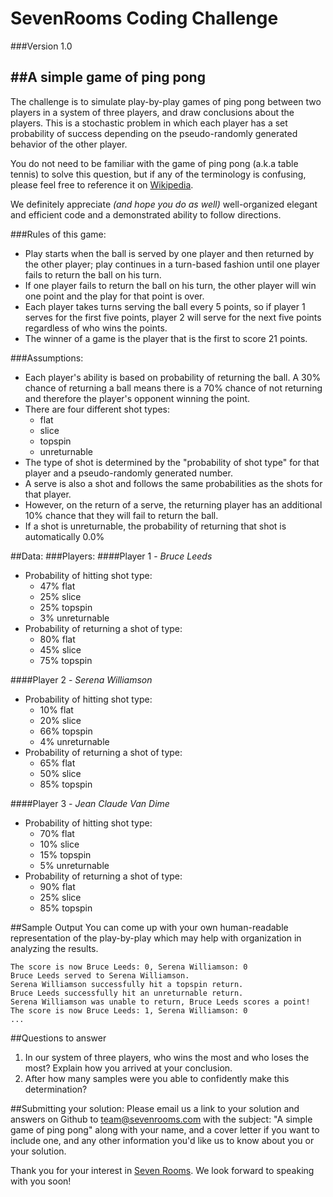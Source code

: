 SevenRooms Coding Challenge
=========

###Version 1.0

##**A simple game of ping pong**
---

The challenge is to simulate play-by-play games of ping pong between two players in a system of three players, and draw conclusions about the players. This is a stochastic problem in which each player has a set probability of success depending on the pseudo-randomly generated behavior of the other player. 

You do not need to be familiar with the game of ping pong (a.k.a table tennis) to solve this question, but if any of the terminology is confusing, please feel free to reference it on [Wikipedia](http://en.wikipedia.org/wiki/Table_tennis).

We definitely appreciate <i>(and hope you do as well)</i> well-organized elegant and efficient code and a demonstrated ability to follow directions.



###Rules of this game:
 - Play starts when the ball is served by one player and then returned by the other player; play continues in a turn-based fashion until one player fails to return the ball on his turn.
 - If one player fails to return the ball on his turn, the other player will win one point and the play for that point is over.
 - Each player takes turns serving the ball every 5 points, so if player 1 serves for the first five points, player 2 will serve for the next five points regardless of who wins the points.
 - The winner of a game is the player that is the first to score 21 points. 

###Assumptions:
  - Each player's ability is based on probability of returning the ball. A 30% chance of returning a ball means there is a 70% chance of not returning and therefore the player's opponent winning the point.
  - There are four different shot types:
    - flat
    - slice
    - topspin
    - unreturnable
  - The type of shot is determined by the "probability of shot type" for that player and a pseudo-randomly generated number.
  - A serve is also a shot and follows the same probabilities as the shots for that player.
  - However, on the return of a serve, the returning player has an additional 10% chance that they will fail to return the ball.
  - If a shot is unreturnable, the probability of returning that shot is automatically 0.0%

##Data:
###Players:
####Player 1 - <i>Bruce Leeds</i>
  - Probability of hitting shot type:
    - 47% flat
    - 25% slice
    - 25% topspin
    - 3% unreturnable
  - Probability of returning a shot of type:
    - 80% flat
    - 45% slice
    - 75% topspin

####Player 2 - <i>Serena Williamson</i>
  - Probability of hitting shot type:
    - 10% flat
    - 20% slice
    - 66% topspin
    - 4% unreturnable
  - Probability of returning a shot of type:
    - 65% flat
    - 50% slice
    - 85% topspin

####Player 3 - <i>Jean Claude Van Dime</i>
  - Probability of hitting shot type:
    - 70% flat
    - 10% slice
    - 15% topspin
    - 5% unreturnable
  - Probability of returning a shot of type:
    - 90% flat
    - 25% slice
    - 85% topspin

##Sample Output
You can come up with your own human-readable representation of the play-by-play which may help with organization in analyzing the results.

    The score is now Bruce Leeds: 0, Serena Williamson: 0
    Bruce Leeds served to Serena Williamson.
    Serena Williamson successfully hit a topspin return.
    Bruce Leeds successfully hit an unreturnable return.
    Serena Williamson was unable to return, Bruce Leeds scores a point!
    The score is now Bruce Leeds: 1, Serena Williamson: 0
    ...


##Questions to answer
<ol>
    <li>In our system of three players, who wins the most and who loses the most? Explain how you arrived at your conclusion.</li>
    <li>After how many samples were you able to confidently make this determination?</li>
</ol>

##Submitting your solution:
Please email us a link to your solution and answers on Github to team@sevenrooms.com with the subject: "A simple game of ping pong" along with your name, and a cover letter if you want to include one, and any other information you'd like us to know about you or your solution.

Thank you for your interest in [Seven Rooms](http://www.sevenrooms.com). We look forward to speaking with you soon!

